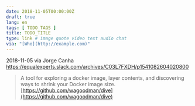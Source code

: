 ```yaml
---
date: 2018-11-05T00:00:00Z
draft: true
lang: en
tags: [ TODO_TAGS ]
title: TODO_TITLE
type: link # image quote video text audio chat
via: "[Who](http://example.com)"
---
```



2018-11-05 via Jorge Canha
https://equalexperts.slack.com/archives/C03L7FXDH/p1541082604020800

> A tool for exploring a docker image, layer contents, and discovering ways to shrink your Docker image size.
[https://github.com/wagoodman/dive](https://github.com/wagoodman/dive)

